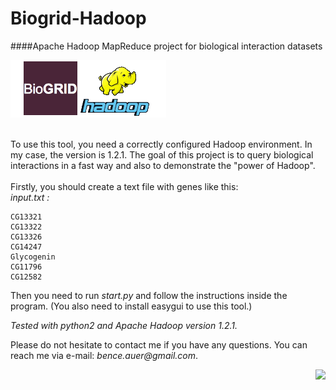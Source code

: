 Biogrid-Hadoop
==============
####Apache Hadoop MapReduce project for biological interaction datasets

![alt tag](https://raw.githubusercontent.com/benauer/BioGrid-Hadoop/master/hadoop.gif)

<br>
To use this tool, you need a correctly configured Hadoop environment. In my case, the version is 1.2.1. The goal of this project is to query biological interactions in a fast way and also to demonstrate the "power of Hadoop". <br>
<br>
Firstly, you should create a text file with genes like this: <br><i>input.txt : </i>
<pre>
<code>CG13321
CG13322
CG13326
CG14247
Glycogenin
CG11796
CG12582</code>
</pre>
Then you need to run <i>start.py</i> and follow the instructions inside the program. (You also need to install easygui to use this tool.)

<i>Tested with python2 and Apache Hadoop version 1.2.1.</i>

Please do not hesitate to contact me if you have any questions. You can reach me via e-mail: _bence.auer@gmail.com_.

<p align="right">
  <img src="http://www.gnu.org/graphics/gplv3-127x51.png")>
</p>

